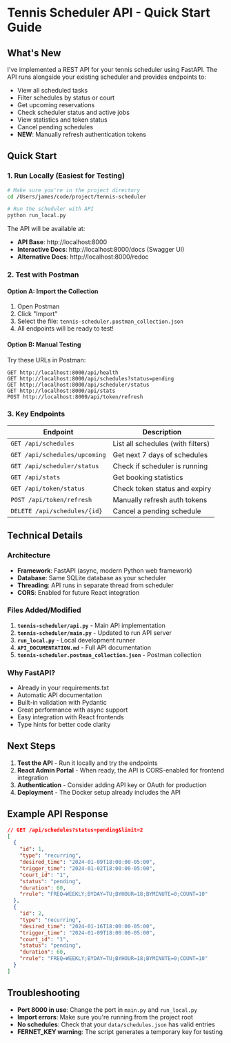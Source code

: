 # Tennis Scheduler API - Quick Start Guide

## What's New

I've implemented a REST API for your tennis scheduler using FastAPI. The API runs alongside your existing scheduler and provides endpoints to:

- View all scheduled tasks
- Filter schedules by status or court
- Get upcoming reservations
- Check scheduler status and active jobs
- View statistics and token status
- Cancel pending schedules
- **NEW**: Manually refresh authentication tokens

## Quick Start

### 1. Run Locally (Easiest for Testing)

```bash
# Make sure you're in the project directory
cd /Users/james/code/project/tennis-scheduler

# Run the scheduler with API
python run_local.py
```

The API will be available at:

- **API Base**: http://localhost:8000
- **Interactive Docs**: http://localhost:8000/docs (Swagger UI)
- **Alternative Docs**: http://localhost:8000/redoc

### 2. Test with Postman

#### Option A: Import the Collection

1. Open Postman
2. Click "Import"
3. Select the file: `tennis-scheduler.postman_collection.json`
4. All endpoints will be ready to test!

#### Option B: Manual Testing

Try these URLs in Postman:

```
GET http://localhost:8000/api/health
GET http://localhost:8000/api/schedules?status=pending
GET http://localhost:8000/api/scheduler/status
GET http://localhost:8000/api/stats
POST http://localhost:8000/api/token/refresh
```

### 3. Key Endpoints

| Endpoint                      | Description                       |
| ----------------------------- | --------------------------------- |
| `GET /api/schedules`          | List all schedules (with filters) |
| `GET /api/schedules/upcoming` | Get next 7 days of schedules      |
| `GET /api/scheduler/status`   | Check if scheduler is running     |
| `GET /api/stats`              | Get booking statistics            |
| `GET /api/token/status`       | Check token status and expiry     |
| `POST /api/token/refresh`     | Manually refresh auth tokens      |
| `DELETE /api/schedules/{id}`  | Cancel a pending schedule         |

## Technical Details

### Architecture

- **Framework**: FastAPI (async, modern Python web framework)
- **Database**: Same SQLite database as your scheduler
- **Threading**: API runs in separate thread from scheduler
- **CORS**: Enabled for future React integration

### Files Added/Modified

1. **`tennis-scheduler/api.py`** - Main API implementation
2. **`tennis-scheduler/main.py`** - Updated to run API server
3. **`run_local.py`** - Local development runner
4. **`API_DOCUMENTATION.md`** - Full API documentation
5. **`tennis-scheduler.postman_collection.json`** - Postman collection

### Why FastAPI?

- Already in your requirements.txt
- Automatic API documentation
- Built-in validation with Pydantic
- Great performance with async support
- Easy integration with React frontends
- Type hints for better code clarity

## Next Steps

1. **Test the API** - Run it locally and try the endpoints
2. **React Admin Portal** - When ready, the API is CORS-enabled for frontend integration
3. **Authentication** - Consider adding API key or OAuth for production
4. **Deployment** - The Docker setup already includes the API

## Example API Response

```json
// GET /api/schedules?status=pending&limit=2
[
  {
    "id": 1,
    "type": "recurring",
    "desired_time": "2024-01-09T18:00:00-05:00",
    "trigger_time": "2024-01-02T18:00:00-05:00",
    "court_id": "1",
    "status": "pending",
    "duration": 60,
    "rrule": "FREQ=WEEKLY;BYDAY=TU;BYHOUR=18;BYMINUTE=0;COUNT=10"
  },
  {
    "id": 2,
    "type": "recurring",
    "desired_time": "2024-01-16T18:00:00-05:00",
    "trigger_time": "2024-01-09T18:00:00-05:00",
    "court_id": "1",
    "status": "pending",
    "duration": 60,
    "rrule": "FREQ=WEEKLY;BYDAY=TU;BYHOUR=18;BYMINUTE=0;COUNT=10"
  }
]
```

## Troubleshooting

- **Port 8000 in use**: Change the port in `main.py` and `run_local.py`
- **Import errors**: Make sure you're running from the project root
- **No schedules**: Check that your `data/schedules.json` has valid entries
- **FERNET_KEY warning**: The script generates a temporary key for testing
